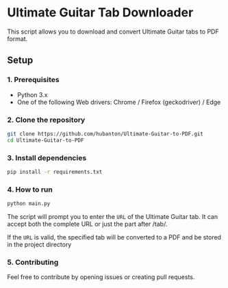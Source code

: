 # Ultimate Guitar Tab Downloader

This script allows you to download and convert Ultimate Guitar tabs to PDF format.

## Setup

### 1. Prerequisites

- Python 3.x
- One of the following Web drivers: Chrome / Firefox (geckodriver) / Edge

### 2. Clone the repository

```bash
git clone https://github.com/hubanton/Ultimate-Guitar-to-PDF.git
cd Ultimate-Guitar-to-PDF
```

### 3. Install dependencies

```bash
pip install -r requirements.txt
```

### 4. How to run

```bash
python main.py
```

The script will prompt you to enter the `URL` of the Ultimate Guitar tab. It can accept both the complete URL or just the part after /tab/.

If the `URL` is valid, the specified tab will be converted to a PDF and be stored in the project directory

### 5. Contributing

Feel free to contribute by opening issues or creating pull requests.
